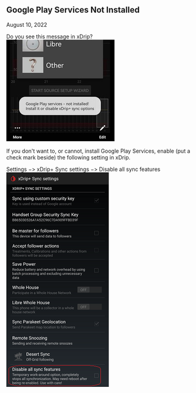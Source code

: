 ## Google Play Services Not Installed  
  
August 10, 2022    
  
Do you see this message in xDrip?  
![](./images/GoogPlySrvcs_Not_Installed.png)  
  
If you don't want to, or cannot, install Google Play Services, enable (put a check mark beside) the following setting in xDrip.  
  
Settings &#8722;> xDrip+ Sync settings &#8722;> Disable all sync features  
![](./images/DisableAllSyncFeatures.png)  
    
